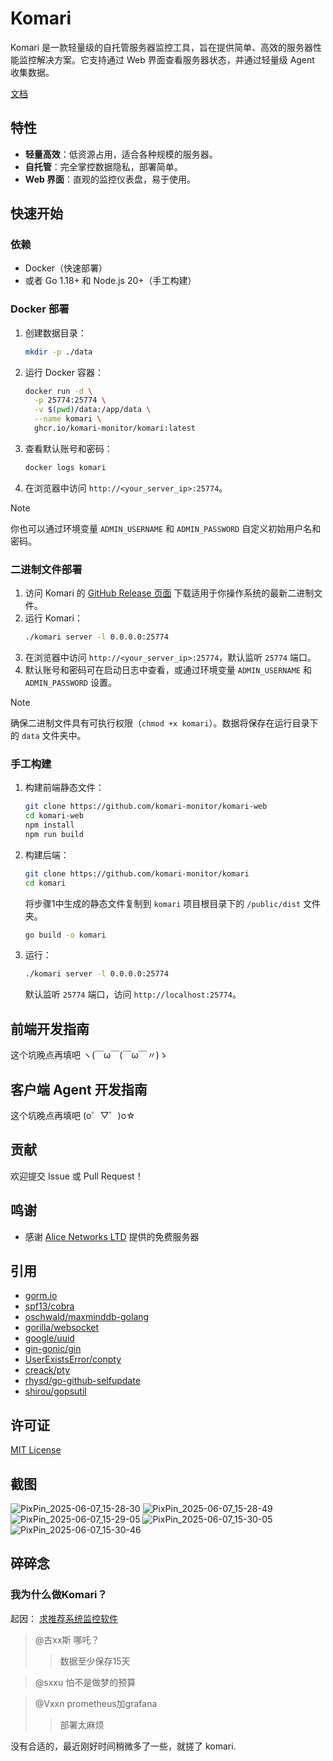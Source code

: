 
# Komari

Komari 是一款轻量级的自托管服务器监控工具，旨在提供简单、高效的服务器性能监控解决方案。它支持通过 Web 界面查看服务器状态，并通过轻量级 Agent 收集数据。

[文档](https://komari-monitor.github.io/komari-document/)

## 特性
- **轻量高效**：低资源占用，适合各种规模的服务器。
- **自托管**：完全掌控数据隐私，部署简单。
- **Web 界面**：直观的监控仪表盘，易于使用。

## 快速开始

### 依赖
- Docker（快速部署）
- 或者 Go 1.18+ 和 Node.js 20+（手工构建）

### Docker 部署
1. 创建数据目录：
   ```bash
   mkdir -p ./data
   ```
2. 运行 Docker 容器：
   ```bash
   docker run -d \
     -p 25774:25774 \
     -v $(pwd)/data:/app/data \
     --name komari \
     ghcr.io/komari-monitor/komari:latest
   ```
3. 查看默认账号和密码：
   ```bash
   docker logs komari
   ```
4. 在浏览器中访问 `http://<your_server_ip>:25774`。

> [!NOTE]
> 你也可以通过环境变量 `ADMIN_USERNAME` 和 `ADMIN_PASSWORD` 自定义初始用户名和密码。

### 二进制文件部署
1. 访问 Komari 的 [GitHub Release 页面](https://github.com/komari-monitor/komari/releases) 下载适用于你操作系统的最新二进制文件。
2. 运行 Komari：
   ```bash
   ./komari server -l 0.0.0.0:25774
   ```
3. 在浏览器中访问 `http://<your_server_ip>:25774`，默认监听 `25774` 端口。
4. 默认账号和密码可在启动日志中查看，或通过环境变量 `ADMIN_USERNAME` 和 `ADMIN_PASSWORD` 设置。

> [!NOTE]
> 确保二进制文件具有可执行权限（`chmod +x komari`）。数据将保存在运行目录下的 `data` 文件夹中。


### 手工构建
1. 构建前端静态文件：
   ```bash
   git clone https://github.com/komari-monitor/komari-web
   cd komari-web
   npm install
   npm run build
   ```
2. 构建后端：
   ```bash
   git clone https://github.com/komari-monitor/komari
   cd komari
   ```
   将步骤1中生成的静态文件复制到 `komari` 项目根目录下的 `/public/dist` 文件夹。
   ```bash 
   go build -o komari
   ```
4. 运行：
   ```bash
   ./komari server -l 0.0.0.0:25774
   ```
   默认监听 `25774` 端口，访问 `http://localhost:25774`。

## 前端开发指南
这个坑晚点再填吧 ヽ(￣ω￣(￣ω￣〃)ゝ

## 客户端 Agent 开发指南
这个坑晚点再填吧 (o゜▽゜)o☆

## 贡献
欢迎提交 Issue 或 Pull Request！

## 鸣谢
 - 感谢 [Alice Networks LTD](https://app.alice.ws/) 提供的免费服务器

## 引用
 - [gorm.io](https://gorm.io/)
 - [spf13/cobra](https://github.com/spf13/cobra)
 - [oschwald/maxminddb-golang](https://github.com/oschwald/maxminddb-golang)
 - [gorilla/websocket](https://github.com/gorilla/websocket)
 - [google/uuid](https://github.com/google/uuid)
 - [gin-gonic/gin](https://github.com/gin-gonic/gin)
 - [UserExistsError/conpty](https://github.com/UserExistsError/conpty)
 - [creack/pty](https://github.com/creack/pty)
 - [rhysd/go-github-selfupdate](https://github.com/rhysd/go-github-selfupdate)
 - [shirou/gopsutil](https://github.com/shirou/gopsutil)

## 许可证
[MIT License](LICENSE)

## 截图

![PixPin_2025-06-07_15-28-30](https://github.com/user-attachments/assets/edce5694-c6c8-4647-bc11-8b27105fd55c)
![PixPin_2025-06-07_15-28-49](https://github.com/user-attachments/assets/23b58032-211a-4b59-b444-c8267606a0bb)
![PixPin_2025-06-07_15-29-05](https://github.com/user-attachments/assets/f4325d4d-fa69-41c6-9251-19f530476e65)
![PixPin_2025-06-07_15-30-05](https://github.com/user-attachments/assets/69be38f6-6681-4afb-9a04-965d39b7fcc2)
![PixPin_2025-06-07_15-30-46](https://github.com/user-attachments/assets/01d84dd1-3c81-4424-a041-7dbc2ae5822e)


## 碎碎念

### 我为什么做Komari？

起因： [求推荐系统监控软件](https://www.nodeseek.com/post-133745-1)

> @古xx斯
> 哪吒？
> > 数据至少保存15天

> @sxxu
> 怕不是做梦的预算

> @Vxxn
> prometheus加grafana
> > 部署太麻烦

没有合适的，最近刚好时间稍微多了一些，就搓了 komari.

